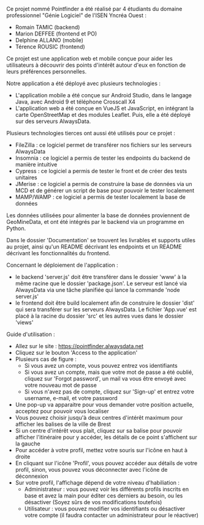 Ce projet nommé Pointfinder a été réalisé par 4 étudiants du domaine professionnel "Génie Logiciel" de l'ISEN Yncréa Ouest :

- Romain TAMIC (backend)
- Marion DEFFEE (frontend et PO)
- Delphine ALLANO (mobile)
- Térence ROUSIC (frontend)

Ce projet est une application web et mobile conçue pour aider les utilisateurs à découvrir des points d'intérêt autour d'eux en fonction de leurs préférences personnelles.

Notre application a été déployé avec plusieurs technologies :

- L'application mobile a été conçue sur Android Studio, dans le langage Java, avec Android 9 et téléphone Crosscall X4
- L'application web a été conçue en VueJS et JavaScript, en intégrant la carte OpenStreetMap et des modules Leaflet. Puis, elle a été déployé sur des serveurs AlwaysData.

Plusieurs technologies tierces ont aussi été utilisés pour ce projet :

- FileZilla : ce logiciel permet de transférer nos fichiers sur les serveurs AlwaysData
- Insomnia : ce logiciel a permis de tester les endpoints du backend de manière intuitive
- Cypress : ce logiciel a permis de tester le front et de créer des tests unitaires
- JMerise : ce logiciel a permis de construire la base de données via un MCD et de générer un script de base pour pouvoir le tester localement
- MAMP/WAMP : ce logiciel a permis de tester localement la base de données

Les données utilisées pour alimenter la base de données proviennent de GeoMineData, et ont été intégrés par le backend via un programme en Python.

Dans le dossier 'Documentation' se trouvent les livrables et supports utiles au projet, ainsi qu'un README décrivant les endpoints et un README décrivant les fonctionnalités du frontend.

Concernant le déploiement de l'application : 
- le backend 'server.js' doit être transférer dans le dossier 'www' à la même racine que le dossier 'package.json'. Le serveur est lancé via AlwaysData via une tâche planifiée qui lance la commande 'node server.js'
- le frontend doit être build localement afin de construire le dossier 'dist' qui sera transférer sur les serveurs AlwaysData. Le fichier 'App.vue' est placé à la racine du dossier 'src' et les autres vues dans le dossier 'views'

Guide d'utilisation :
- Allez sur le site : https://pointfinder.alwaysdata.net
- Cliquez sur le bouton 'Access to the application'
- Plusieurs cas de figure :
  - Si vous avez un compte, vous pouvez entrez vos identifiants
  - Si vous avez un compte, mais que votre mot de passe a été oublié, cliquez sur 'Forgot password', un mail va vous être envoyé avec votre nouveau mot de passe
  - Si vous n'avez pas de compte, cliquez sur 'Sign-up' et entrez votre username, e-mail, et votre password
- Une pop-up va apparaitre pour vous demander votre position actuelle, acceptez pour pouvoir vous localiser
- Vous pouvez choisir jusqu'à deux centres d'intérêt maximum pour afficher les balises de la ville de Brest
- Si un centre d'intérêt vous plait, cliquez sur sa balise pour pouvoir afficher l'itinéraire pour y accéder, les détails de ce point s'affichent sur la gauche
- Pour accéder à votre profil, mettez votre souris sur l'icône en haut à droite
- En cliquant sur l'icône 'Profil', vous pouvez accéder aux détails de votre profil, sinon, vous pouvez vous déconnecter avec l'icône de déconnexion
- Sur votre profil, l'affichage dépend de votre niveau d'habiliation :
  - Administrateur : vous pouvez voir les différents profils inscrits en base et avez la main pour éditer ces derniers au besoin, ou les désactiver (Soyez sûrs de vos modifications toutefois)
  - Utilisateur : vous pouvez modifier vos identifiants ou désactiver votre compte (il faudra contacter un administrateur pour le réactiver)       
